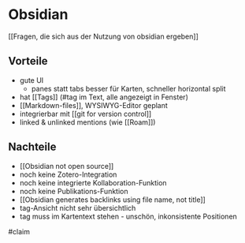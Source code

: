 # Obsidian

[[Fragen, die sich aus der Nutzung von obsidian ergeben]]

## Vorteile
- gute UI
	- panes statt tabs besser für Karten, schneller horizontal split
- hat [[Tags]] (#tag im Text, alle angezeigt in Fenster)
- [[Markdown-files]], WYSIWYG-Editor geplant
- integrierbar mit [[git for version control]]
- linked & unlinked mentions (wie [[Roam]])

## Nachteile
- [[Obsidian not open source]]
- noch keine Zotero-Integration
- noch keine integrierte Kollaboration-Funktion
- noch keine Publikations-Funktion
- [[Obsidian generates backlinks using file name, not title]]
- tag-Ansicht nicht sehr übersichtlich
- tag muss im Kartentext stehen - unschön, inkonsistente Positionen

#claim 